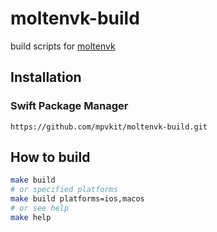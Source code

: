 # moltenvk-build

build scripts for [moltenvk](https://github.com/KhronosGroup/MoltenVK)

## Installation

### Swift Package Manager

```
https://github.com/mpvkit/moltenvk-build.git
```

## How to build

```bash
make build
# or specified platforms 
make build platforms=ios,macos
# or see help
make help
```
